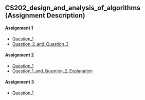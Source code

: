 ## CS202_design_and_analysis_of_algorithms (Assignment Description)

#### Assignment 1
- [Question_1](https://github.com/cskang0121/cs202-design-and-analysis-of-algorithms/tree/main/assignment_1/q1)
- [Question_2_and_Question_3](https://github.com/cskang0121/cs202-design-and-analysis-of-algorithms/tree/main/assignment_1/q2q3)

#### Assignment 2
- [Question_1](https://github.com/cskang0121/cs202-design-and-analysis-of-algorithms/blob/main/assignment_2/q1.py)
- [Question_1_and_Question_2_Explanation]()

#### Assignment 3
- [Question_1](https://github.com/cskang0121/cs201-data-structures-and-algorithms/tree/main/assignment_3/Q1)
